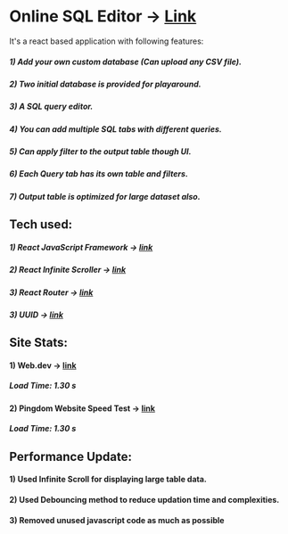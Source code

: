 # Online SQL Editor -> [Link](https://sqleditor-tushar.netlify.app/)

It's a react based application with following features:
  ##### 1) Add your own custom database (Can upload any CSV file).
  ##### 2) Two initial database is provided for playaround.
  ##### 3) A SQL query editor.
  ##### 4) You can add multiple SQL tabs with different queries.
  ##### 5) Can apply filter to the output table though UI.
  ##### 6) Each Query tab has its own table and filters.
  ##### 7) Output table is optimized for large dataset also.
  
 ## Tech used:
  ##### 1) React JavaScript Framework -> [link](https://reactjs.org/)
  ##### 2) React Infinite Scroller -> [link](https://www.npmjs.com/package/react-infinite-scroller)
  ##### 3) React Router -> [link](https://reactrouter.com/)
  ##### 3) UUID -> [link](https://www.npmjs.com/package/uuid)
  
 ## Site Stats:
  #### 1) Web.dev -> [link](https://web.dev/measure/?url=https%3A%2F%2Fsqleditor-tushar.netlify.app%2F)
  #####   Load Time: 1.30 s
  
  #### 2) Pingdom Website Speed Test -> [link](https://tools.pingdom.com/#6041725d1dc00000)
  #####   Load Time: 1.30 s
 
## Performance Update:
  #### 1) Used Infinite Scroll for displaying large table data.
  #### 2) Used Debouncing method to reduce updation time and complexities.
  #### 3) Removed unused javascript code as much as possible
